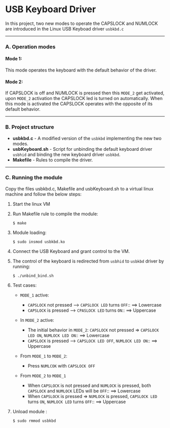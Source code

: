 # __USB Keyboard Driver__
In this project, two new modes to operate the CAPSLOCK and NUMLOCK are introduced in the Linux USB Keyboad driver `usbkbd.c`

--------------------
### __A. Operation modes__
 
#### __Mode 1:__

This mode operates the keyboard with the default behavior of the driver.

#### __Mode 2:__

If CAPSLOCK is off and NUMLOCK is pressed then this `MODE_2` get activated, upon `MODE_2` activation the CAPSLOCK led is turned on automatically. When this mode is activated the CAPSLOCK operates with the opposite of its default behavior.

------
### __B. Project structure__
* __usbkbd.c__	 - A modified version of the `usbkbd` implementing the new two modes.
* __usbKeyboard.sh__  - Script for unbinding the default keyboard driver `usbhid` and binding the new keyboard driver `usbkbd`.
* __Makefile__	 - Rules to compile the driver.

--------------------
### __C. Running the module__

Copy the files usbkbd.c, Makefile and usbKeyboard.sh to a virtual linux machine
and follow the below steps:

1. Start the linux VM

2. Run Makefile rule to compile the module:
	```
	$ make
	```
3. Module loading:
	```
	$ sudo insmod usbkbd.ko
	```
4. Connect the USB Keyboard and grant control to the VM.

5. The control of the keyboard is redirected from `usbhid` to `usbkbd` driver by running:
	```
	$ ./unbind_bind.sh
	```
6. Test cases:
	* `MODE_1` active:
	   - `CAPSLOCK` not pressed   --> `CAPSLOCK LED` turns `OFF`::  ==> Lowercase
	   - `CAPSLOCK` is pressed    --> `CPASLOCK LED` turns `ON`::  ==> Uppercase
	
	* In `MODE_2` active:
	   - The initial behavior in `MODE_2`: `CAPSLOCK` not pressed => `CAPSLOCK LED ON`, `NUMLOCK LED ON`:: ==> Lowercase
	   - `CAPSLOCK` is pressed --> `CAPSLOCK LED OFF`, `NUMLOCK LED ON`:: ==> Uppercase
	* From `MODE_1` to `MODE_2`:
		- Press `NUMLCOK` with `CAPSLOCK OFF`
	* From `MODE_2` to `MODE_1`
	   - When `CAPSLOCK` is not pressed and `NUMLOCK` is pressed, both `CAPSLOCK` and `NUMLOCK` LEDs will be `OFF`:: ==> Lowercase
	   - When `CAPSLOCK` is pressed     => `NUMLOCK` is pressed, `CAPSLOCK LED` turns `ON`, `NUMLOCK LED` turns `OFF`:: ==> Uppercase

7. Unload module :
	```
	$ sudo rmmod usbkbd
	```
